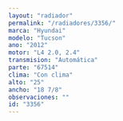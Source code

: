 ```yaml
---
layout: "radiador"
permalink: "/radiadores/3356/"
marca: "Hyundai"
modelo: "Tucson"
ano: "2012"
motor: "L4 2.0, 2.4"
transmision: "Automática"
parte: "67514"
clima: "Con clima"
alto: "25"
ancho: "18 7/8"
observaciones: ""
id: "3356"
---
```


